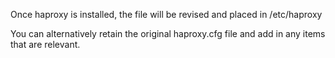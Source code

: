 Once haproxy is installed, the file will be revised and placed in /etc/haproxy

You can alternatively retain the original haproxy.cfg file and add in any items that are relevant.
